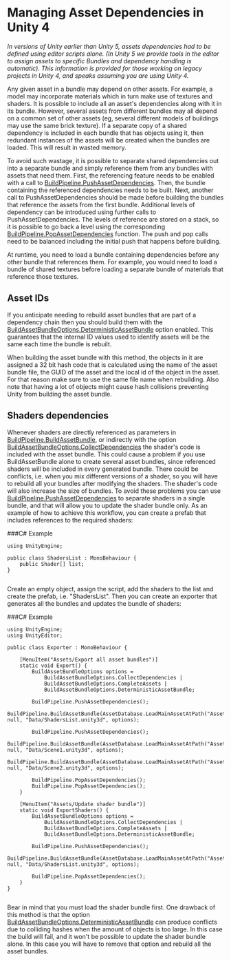 Managing Asset Dependencies in Unity 4
===========================

*In versions of Unity earlier than Unity 5, assets dependencies had to be defined using editor scripts alone. (In Unity 5 we provide tools in the editor to assign assets to specific Bundles and dependency handling is automatic). This information is provided for those working on legacy projects in Unity 4, and speaks assuming you are using Unity 4.*

Any given asset in a bundle may depend on other assets. For example, a model may incorporate materials which in turn make use of textures and shaders. It is possible to include all an asset's dependencies along with it in its bundle. However, several assets from different bundles may all depend on a common set of other assets (eg, several different models of buildings may use the same brick texture). If a separate copy of a shared dependency is included in each bundle that has objects using it, then redundant instances of the assets will be created when the bundles are loaded. This will result in wasted memory.

To avoid such wastage, it is possible to separate shared dependencies out into a separate bundle and simply reference them from any bundles with assets that need them. First, the referencing feature needs to be enabled with a call to [BuildPipeline.PushAssetDependencies](ScriptRef:BuildPipeline.PushAssetDependencies.html). Then, the bundle containing the referenced dependencies needs to be built. Next, another call to PushAssetDependencies should be made before building the bundles that reference the assets from the first bundle. Additional levels of dependency can be introduced using further calls to PushAssetDependencies. The levels of reference are stored on a stack, so it is possible to go back a level using the corresponding [BuildPipeline.PopAssetDependencies](ScriptRef:BuildPipeline.PopAssetDependencies.html) function. The push and pop calls need to be balanced including the initial push that happens before building.

At runtime, you need to load a bundle containing dependencies before any other bundle that references them. For example, you would need to load a bundle of shared textures before loading a separate bundle of materials that reference those textures.

Asset IDs
---------


If you anticipate needing to rebuild asset bundles that are part of a dependency chain then you should build them with the [BuildAssetBundleOptions.DeterministicAssetBundle](ScriptRef:BuildAssetBundleOptions.DeterministicAssetBundle.html) option enabled. This guarantees that the internal ID values used to identify assets will be the same each time the bundle is rebuilt.

When building the asset bundle with this method, the objects in it are assigned a 32 bit hash code that is calculated using the name of the asset bundle file, the GUID of the asset and the local id of the object in the asset. For that reason make sure to use the same file name when rebuilding. Also note that having a lot of objects might cause hash collisions preventing Unity from building the asset bundle.

Shaders dependencies
--------------------


Whenever shaders are directly referenced as parameters in [BuildPipeline.BuildAssetBundle](ScriptRef:BuildPipeline.BuildAssetBundle.html), or indirectly with the option [BuildAssetBundleOptions.CollectDependencies](ScriptRef:BuildAssetBundleOptions.CollectDependencies.html) the shader's code is included with the asset bundle. This could cause a problem if you use BuildAssetBundle alone to create several asset bundles, since referenced shaders will be included in every generated bundle. There could be conflicts, i.e. when you mix different versions of a shader, so you will have to rebuild all your bundles after modifying the shaders. The shader's code will also increase the size of bundles. To avoid these problems you can use [BuildPipeline.PushAssetDependencies](ScriptRef:BuildPipeline.PushAssetDependencies.html) to separate shaders in a single bundle, and that will allow you to update the shader bundle only. As an example of how to achieve this workflow, you can create a prefab that includes references to the required shaders:

###C# Example


````
using UnityEngine;

public class ShadersList : MonoBehaviour {
	public Shader[] list;
}


````

Create an empty object, assign the script, add the shaders to the list and create the prefab, i.e. "ShadersList". Then you can create an exporter that generates all the bundles and updates the bundle of shaders:

###C# Example


````
using UnityEngine;
using UnityEditor;

public class Exporter : MonoBehaviour {
	
	[MenuItem("Assets/Export all asset bundles")]
	static void Export() {
		BuildAssetBundleOptions options = 
			BuildAssetBundleOptions.CollectDependencies | 
			BuildAssetBundleOptions.CompleteAssets | 
			BuildAssetBundleOptions.DeterministicAssetBundle;
		
		BuildPipeline.PushAssetDependencies();
		BuildPipeline.BuildAssetBundle(AssetDatabase.LoadMainAssetAtPath("Assets/ShadersList.prefab"), null, "Data/ShadersList.unity3d", options);
			
		BuildPipeline.PushAssetDependencies();
		BuildPipeline.BuildAssetBundle(AssetDatabase.LoadMainAssetAtPath("Assets/Scene1.prefab"), null, "Data/Scene1.unity3d", options);
		BuildPipeline.BuildAssetBundle(AssetDatabase.LoadMainAssetAtPath("Assets/Scene2.prefab"), null, "Data/Scene2.unity3d", options);		
		
		BuildPipeline.PopAssetDependencies();
		BuildPipeline.PopAssetDependencies();
	}
	
	[MenuItem("Assets/Update shader bundle")]
	static void ExportShaders() {
		BuildAssetBundleOptions options = 
			BuildAssetBundleOptions.CollectDependencies | 
			BuildAssetBundleOptions.CompleteAssets | 
			BuildAssetBundleOptions.DeterministicAssetBundle;
		
		BuildPipeline.PushAssetDependencies();
		BuildPipeline.BuildAssetBundle(AssetDatabase.LoadMainAssetAtPath("Assets/ShadersList.prefab"), null, "Data/ShadersList.unity3d", options);
		
		BuildPipeline.PopAssetDependencies();
	}
}


````

Bear in mind that you must load the shader bundle first. One drawback of this method is that the option [BuildAssetBundleOptions.DeterministicAssetBundle](ScriptRef:BuildAssetBundleOptions.DeterministicAssetBundle.html) can produce conflicts due to colliding hashes when the amount of objects is too large. In this case the build will fail, and it won't be possible to update the shader bundle alone. In this case you will have to remove that option and rebuild all the asset bundles.

